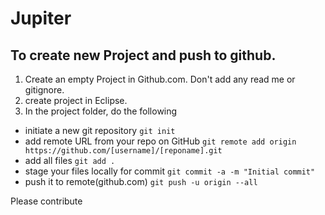 # Jupiter
## To create new Project and push to github.

1. Create an empty Project in Github.com. Don't add any read me or gitignore.
2. create project in Eclipse.
3. In the project folder, do the following
 * initiate a new git repository `git init`
 * add remote URL from your repo on GitHub `git remote add origin https://github.com/[username]/[reponame].git`
 * add all files `git add .`
 * stage your files locally for commit `git commit -a -m "Initial commit"`
 * push it to remote(github.com) `git push -u origin --all`

Please contribute

